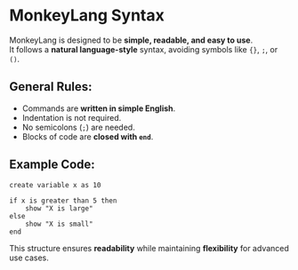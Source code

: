 # MonkeyLang Syntax

MonkeyLang is designed to be **simple, readable, and easy to use**.  
It follows a **natural language-style** syntax, avoiding symbols like `{}`, `;`, or `()`.

## **General Rules:**
- Commands are **written in simple English**.
- Indentation is not required.
- No semicolons (`;`) are needed.
- Blocks of code are **closed with `end`**.

## **Example Code:**

```monkeylang
create variable x as 10

if x is greater than 5 then
    show "X is large"
else
    show "X is small"
end
```

This structure ensures **readability** while maintaining **flexibility** for advanced use cases.
